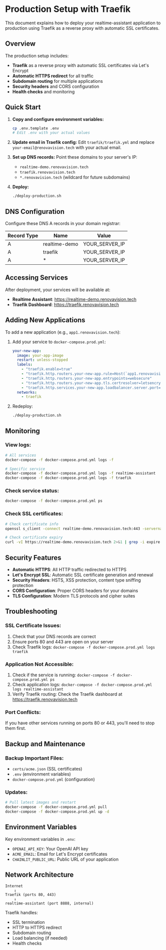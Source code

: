 # Production Setup with Traefik

This document explains how to deploy your realtime-assistant application to production using Traefik as a reverse proxy with automatic SSL certificates.

## Overview

The production setup includes:
- **Traefik** as a reverse proxy with automatic SSL certificates via Let's Encrypt
- **Automatic HTTPS redirect** for all traffic
- **Subdomain routing** for multiple applications
- **Security headers** and CORS configuration
- **Health checks** and monitoring

## Quick Start

1. **Copy and configure environment variables:**
   ```bash
   cp .env.template .env
   # Edit .env with your actual values
   ```

2. **Update email in Traefik config:**
   Edit `traefik/traefik.yml` and replace `your-email@renovavision.tech` with your actual email.

3. **Set up DNS records:**
   Point these domains to your server's IP:
   - `realtime-demo.renovavision.tech`
   - `traefik.renovavision.tech`
   - `*.renovavision.tech` (wildcard for future subdomains)

4. **Deploy:**
   ```bash
   ./deploy-production.sh
   ```

## DNS Configuration

Configure these DNS A records in your domain registrar:

| Record Type | Name | Value |
|-------------|------|-------|
| A | realtime-demo | YOUR_SERVER_IP |
| A | traefik | YOUR_SERVER_IP |
| A | * | YOUR_SERVER_IP |

## Accessing Services

After deployment, your services will be available at:

- **Realtime Assistant**: https://realtime-demo.renovavision.tech
- **Traefik Dashboard**: https://traefik.renovavision.tech

## Adding New Applications

To add a new application (e.g., `app1.renovavision.tech`):

1. Add your service to `docker-compose.prod.yml`:
   ```yaml
   your-new-app:
     image: your-app-image
     restart: unless-stopped
     labels:
       - "traefik.enable=true"
       - "traefik.http.routers.your-new-app.rule=Host(`app1.renovavision.tech`)"
       - "traefik.http.routers.your-new-app.entrypoints=websecure"
       - "traefik.http.routers.your-new-app.tls.certresolver=letsencrypt"
       - "traefik.http.services.your-new-app.loadbalancer.server.port=8080"
     networks:
       - traefik
   ```

2. Redeploy:
   ```bash
   ./deploy-production.sh
   ```

## Monitoring

### View logs:
```bash
# All services
docker-compose -f docker-compose.prod.yml logs -f

# Specific service
docker-compose -f docker-compose.prod.yml logs -f realtime-assistant
docker-compose -f docker-compose.prod.yml logs -f traefik
```

### Check service status:
```bash
docker-compose -f docker-compose.prod.yml ps
```

### Check SSL certificates:
```bash
# Check certificate info
openssl s_client -connect realtime-demo.renovavision.tech:443 -servername realtime-demo.renovavision.tech < /dev/null

# Check certificate expiry
curl -vI https://realtime-demo.renovavision.tech 2>&1 | grep -i expire
```

## Security Features

- **Automatic HTTPS**: All HTTP traffic redirected to HTTPS
- **Let's Encrypt SSL**: Automatic SSL certificate generation and renewal
- **Security Headers**: HSTS, XSS protection, content type sniffing protection
- **CORS Configuration**: Proper CORS headers for your domains
- **TLS Configuration**: Modern TLS protocols and cipher suites

## Troubleshooting

### SSL Certificate Issues:
1. Check that your DNS records are correct
2. Ensure ports 80 and 443 are open on your server
3. Check Traefik logs: `docker-compose -f docker-compose.prod.yml logs traefik`

### Application Not Accessible:
1. Check if the service is running: `docker-compose -f docker-compose.prod.yml ps`
2. Check application logs: `docker-compose -f docker-compose.prod.yml logs realtime-assistant`
3. Verify Traefik routing: Check the Traefik dashboard at https://traefik.renovavision.tech

### Port Conflicts:
If you have other services running on ports 80 or 443, you'll need to stop them first.

## Backup and Maintenance

### Backup Important Files:
- `certs/acme.json` (SSL certificates)
- `.env` (environment variables)
- `docker-compose.prod.yml` (configuration)

### Updates:
```bash
# Pull latest images and restart
docker-compose -f docker-compose.prod.yml pull
docker-compose -f docker-compose.prod.yml up -d
```

## Environment Variables

Key environment variables in `.env`:

- `OPENAI_API_KEY`: Your OpenAI API key
- `ACME_EMAIL`: Email for Let's Encrypt certificates
- `CHAINLIT_PUBLIC_URL`: Public URL of your application

## Network Architecture

```
Internet
    ↓
Traefik (ports 80, 443)
    ↓
realtime-assistant (port 8888, internal)
```

Traefik handles:
- SSL termination
- HTTP to HTTPS redirect
- Subdomain routing
- Load balancing (if needed)
- Health checks
